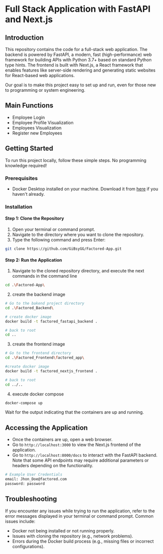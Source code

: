 # Full Stack Application with FastAPI and Next.js

## Introduction

This repository contains the code for a full-stack web application. The backend is powered by FastAPI, a modern, fast (high-performance) web framework for building APIs with Python 3.7+ based on standard Python type hints. The frontend is built with Next.js, a React framework that enables features like server-side rendering and generating static websites for React-based web applications.

Our goal is to make this project easy to set up and run, even for those new to programming or system engineering.

## Main Functions
- Employee Login
- Employee Profile Visualization
- Employees Visualization
- Register new Employees

## Getting Started

To run this project locally, follow these simple steps. No programming knowledge required!

### Prerequisites

- Docker Desktop installed on your machine. Download it from [here](https://www.docker.com/products/docker-desktop) if you haven't already.

### Installation

#### Step 1: Clone the Repository

1. Open your terminal or command prompt.
2. Navigate to the directory where you want to clone the repository.
3. Type the following command and press Enter:

```sh
git clone https://github.com/GiBsyGG/Factored-App.git
```

#### Step 2: Run the Application

1. Navigate to the cloned repository directory, and execute the next commands in the command line
   
```sh
cd .\Factored-App\
```

2. create the backend image

```sh
# Go to the bakend project directory
cd .\Factored_Backend\

# create docker image
docker build -t factored_fastapi_backend .

# back to root
cd ..
```

3. create the frontend image
```sh
# Go to the frontend directory
cd .\Factored_Frontend\factored_app\

#create docker image
docker build -t factored_nextjs_frontend .

# back to root
cd ../.. 
```
4. execute docker compose
```sh
docker-compose up
```

Wait for the output indicating that the containers are up and running.

## Accessing the Application

- Once the containers are up, open a web browser.
- Go to `http://localhost:3000` to view the Next.js frontend of the application.
- Go to `http://localhost:8000/docs` to interact with the FastAPI backend. Note that some API endpoints may require additional parameters or headers depending on the functionality.

```sh
# Example User Credentials
email: Jhon_Doe@factored.com
password: password
```

## Troubleshooting

If you encounter any issues while trying to run the application, refer to the error messages displayed in your terminal or command prompt. Common issues include:

- Docker not being installed or not running properly.
- Issues with cloning the repository (e.g., network problems).
- Errors during the Docker build process (e.g., missing files or incorrect configurations).
